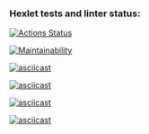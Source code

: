 ### Hexlet tests and linter status:
[![Actions Status](https://github.com/Gamabyta24/python-project-49/actions/workflows/hexlet-check.yml/badge.svg)](https://github.com/Gamabyta24/python-project-49/actions)

[![Maintainability](https://api.codeclimate.com/v1/badges/b0d62e5024f10bc85e42/maintainability)](https://codeclimate.com/github/Gamabyta24/python-project-49/maintainability)

[![asciicast](https://asciinema.org/a/SBSaIghLp1ctMN7xAMOoWPR3T.svg)](https://asciinema.org/a/SBSaIghLp1ctMN7xAMOoWPR3T)

[![asciicast](https://asciinema.org/a/xpNHqtweHfKoHAsNLanINIsv8.svg)](https://asciinema.org/a/xpNHqtweHfKoHAsNLanINIsv8)

[![asciicast](https://asciinema.org/a/jBCmO9wmETDBIL7tYIUB2BiCy.svg)](https://asciinema.org/a/jBCmO9wmETDBIL7tYIUB2BiCy)

[![asciicast](https://asciinema.org/a/I6yb5hiuvYD26gamhkgDuNATf.svg)](https://asciinema.org/a/I6yb5hiuvYD26gamhkgDuNATf)